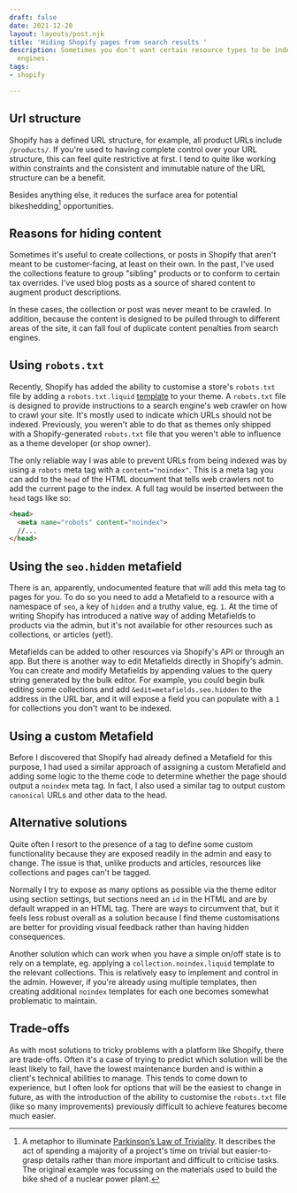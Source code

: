 ```yaml
---
draft: false
date: 2021-12-20
layout: layouts/post.njk
title: 'Hiding Shopify pages from search results '
description: Sometimes you don't want certain resource types to be indexed by search
  engines.
tags:
- shopify

---
```

## Url structure

Shopify has a defined URL structure, for example, all product URLs include `/products/`. If you're used to having complete control over your URL structure, this can feel quite restrictive at first. I tend to quite like working within constraints and the consistent and immutable nature of the URL structure can be a benefit.

Besides anything else, it reduces the surface area for potential bikeshedding[^1] opportunities.

## Reasons for hiding content

Sometimes it's useful to create collections, or posts in Shopify that aren't meant to be customer-facing, at least on their own. In the past, I've used the collections feature to group "sibling" products or to conform to certain tax overrides. I've used blog posts as a source of shared content to augment product descriptions.

In these cases, the collection or post was never meant to be crawled. In addition, because the content is designed to be pulled through to different areas of the site, it can fall foul of duplicate content penalties from search engines.

## Using `robots.txt`

Recently, Shopify has added the ability to customise a store's `robots.txt` file by adding a `robots.txt.liquid` [template](https://shopify.dev/themes/architecture/templates/robots-txt-liquid) to your theme. A `robots.txt` file is designed to provide instructions to a search engine's web crawler on how to crawl your site. It's mostly used to indicate which URLs should not be indexed. Previously, you weren't able to do that as themes only shipped with a Shopify-generated `robots.txt` file that you weren't able to influence as a theme developer (or shop owner).

The only reliable way I was able to prevent URLs from being indexed was by using a `robots` meta tag with a `content="noindex"`. This is a meta tag you can add to the `head` of the HTML document that tells web crawlers not to add the current page to the index. A full tag would be inserted between the `head` tags like so:

```html
<head>
  <meta name="robots" content="noindex">
  //...
</head>
```

## Using the `seo.hidden` metafield

There is an, apparently, undocumented feature that will add this meta tag to pages for you. To do so you need to add a Metafield to a resource with a namespace of `seo`, a key of `hidden` and a truthy value, eg. `1`. At the time of writing Shopify has introduced a native way of adding Metafields to products via the admin, but it's not available for other resources such as collections, or articles (yet!).

Metafields can be added to other resources via Shopify's API or through an app. But there is another way to edit Metafields directly in Shopify's admin. You can create and modify Metafields by appending values to the query string generated by the bulk editor. For example, you could begin bulk editing some collections and add `&edit=metafields.seo.hidden` to the address in the URL bar, and it will expose a field you can populate with a `1` for collections you don't want to be indexed.

## Using a custom Metafield

Before I discovered that Shopify had already defined a Metafield for this purpose, I had used a similar approach of assigning a custom Metafield and adding some logic to the theme code to determine whether the page should output a `noindex` meta tag. In fact, I also used a similar tag to output custom `canonical` URLs and other data to the head.

## Alternative solutions

Quite often I resort to the presence of a tag to define some custom functionality because they are exposed readily in the admin and easy to change. The issue is that, unlike products and articles, resources like collections and pages can't be tagged.

Normally I try to expose as many options as possible via the theme editor using section settings, but sections need an `id` in the HTML and are by default wrapped in an HTML tag. There are ways to circumvent that, but it feels less robust overall as a solution because I find theme customisations are better for providing visual feedback rather than having hidden consequences.

Another solution which can work when you have a simple on/off state is to rely on a template, eg. applying a `collection.noindex.liquid` template to the relevant collections. This is relatively easy to implement and control in the admin. However, if you're already using multiple templates, then creating additional `noindex` templates for each one becomes somewhat problematic to maintain.

## Trade-offs

As with most solutions to tricky problems with a platform like Shopify, there are trade-offs. Often it's a case of trying to predict which solution will be the least likely to fail, have the lowest maintenance burden and is within a client's technical abilities to manage. This tends to come down to experience, but I often look for options that will be the easiest to change in future, as with the introduction of the ability to customise the `robots.txt` file (like so many improvements) previously difficult to achieve features become much easier.

[^1]: A metaphor to illuminate [Parkinson’s Law of Triviality](https://en.wikipedia.org/wiki/Parkinson%27s_Law_of_Triviality "w:Parkinson's Law of Triviality"). It describes the act of spending a majority of a project's time on trivial but easier-to-grasp details rather than more important and difficult to criticise tasks. The original example was focussing on the materials used to build the bike shed of a nuclear power plant.

